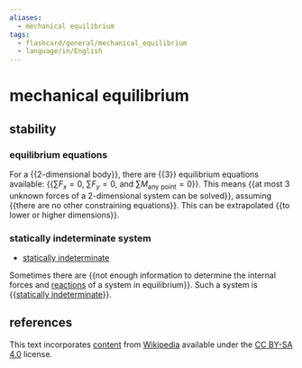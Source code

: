 ```yaml
---
aliases:
  - mechanical equilibrium
tags:
  - flashcard/general/mechanical_equilibrium
  - language/in/English
---
```


# mechanical equilibrium

## stability

### equilibrium equations

For a {{2-dimensional body}}, there are {{3}} equilibrium equations available: {{$\sum F_x = 0$, $\sum F_y = 0$, and $\sum M_{\text{any point} } = 0$}}. This means {{at most 3 unknown forces of a 2-dimensional system can be solved}}, assuming {{there are no other constraining equations}}. This can be extrapolated {{to lower or higher dimensions}}. <!--SR:!2024-06-07,17,290!2024-07-29,55,310!2024-07-23,50,310!2024-07-13,39,290!2024-06-07,17,290!2024-07-27,53,310-->

### statically indeterminate system

- [statically indeterminate](statically%20indeterminate.md)

Sometimes there are {{not enough information to determine the internal forces and [reactions](reaction%20(physics).md) of a system in equilibrium}}. Such a system is {{[statically indeterminate](statically%20indeterminate.md)}}. <!--SR:!2024-06-05,15,290!2024-07-14,42,290-->

## references

This text incorporates [content](https://en.wikipedia.org/wiki/mechanical_equilibrium) from [Wikipedia](Wikipedia.md) available under the [CC BY-SA 4.0](https://creativecommons.org/licenses/by-sa/4.0/) license.
